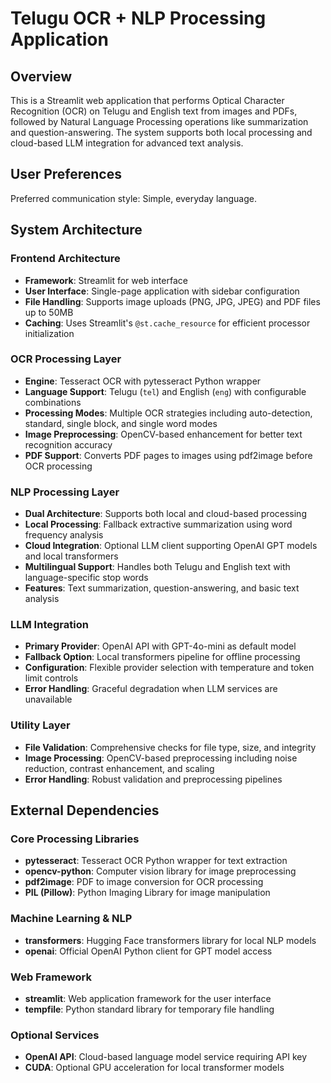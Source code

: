 # Telugu OCR + NLP Processing Application

## Overview

This is a Streamlit web application that performs Optical Character Recognition (OCR) on Telugu and English text from images and PDFs, followed by Natural Language Processing operations like summarization and question-answering. The system supports both local processing and cloud-based LLM integration for advanced text analysis.

## User Preferences

Preferred communication style: Simple, everyday language.

## System Architecture

### Frontend Architecture
- **Framework**: Streamlit for web interface
- **User Interface**: Single-page application with sidebar configuration
- **File Handling**: Supports image uploads (PNG, JPG, JPEG) and PDF files up to 50MB
- **Caching**: Uses Streamlit's `@st.cache_resource` for efficient processor initialization

### OCR Processing Layer
- **Engine**: Tesseract OCR with pytesseract Python wrapper
- **Language Support**: Telugu (`tel`) and English (`eng`) with configurable combinations
- **Processing Modes**: Multiple OCR strategies including auto-detection, standard, single block, and single word modes
- **Image Preprocessing**: OpenCV-based enhancement for better text recognition accuracy
- **PDF Support**: Converts PDF pages to images using pdf2image before OCR processing

### NLP Processing Layer
- **Dual Architecture**: Supports both local and cloud-based processing
- **Local Processing**: Fallback extractive summarization using word frequency analysis
- **Cloud Integration**: Optional LLM client supporting OpenAI GPT models and local transformers
- **Multilingual Support**: Handles both Telugu and English text with language-specific stop words
- **Features**: Text summarization, question-answering, and basic text analysis

### LLM Integration
- **Primary Provider**: OpenAI API with GPT-4o-mini as default model
- **Fallback Option**: Local transformers pipeline for offline processing
- **Configuration**: Flexible provider selection with temperature and token limit controls
- **Error Handling**: Graceful degradation when LLM services are unavailable

### Utility Layer
- **File Validation**: Comprehensive checks for file type, size, and integrity
- **Image Processing**: OpenCV-based preprocessing including noise reduction, contrast enhancement, and scaling
- **Error Handling**: Robust validation and preprocessing pipelines

## External Dependencies

### Core Processing Libraries
- **pytesseract**: Tesseract OCR Python wrapper for text extraction
- **opencv-python**: Computer vision library for image preprocessing
- **pdf2image**: PDF to image conversion for OCR processing
- **PIL (Pillow)**: Python Imaging Library for image manipulation

### Machine Learning & NLP
- **transformers**: Hugging Face transformers library for local NLP models
- **openai**: Official OpenAI Python client for GPT model access

### Web Framework
- **streamlit**: Web application framework for the user interface
- **tempfile**: Python standard library for temporary file handling

### Optional Services
- **OpenAI API**: Cloud-based language model service requiring API key
- **CUDA**: Optional GPU acceleration for local transformer models